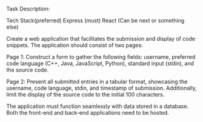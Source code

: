Task Description:

Tech Stack(preferred) 
Express (must) 
React (Can be next or something else) 

Create a web application that facilitates the submission and display of code snippets. The application should consist of two pages:

Page 1: Construct a form to gather the following fields: username, preferred code language (C++, Java, JavaScript, Python), standard input (stdin), and the source code.

Page 2: Present all submitted entries in a tabular format, showcasing the username, code language, stdin, and timestamp of submission. Additionally, limit the display of the source code to the initial 100 characters.

The application must function seamlessly with data stored in a database. Both the front-end and back-end applications need to be hosted.


